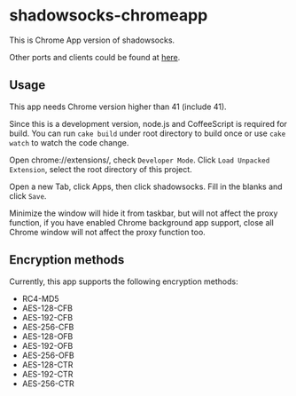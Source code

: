 shadowsocks-chromeapp
===========

This is Chrome App version of shadowsocks.

Other ports and clients could be found at
[here](https://github.com/clowwindy/shadowsocks/wiki/Ports-and-Clients).

Usage
-----------

This app needs Chrome version higher than 41 (include 41).

Since this is a development version, node.js and CoffeeScript is required for build.
You can run `cake build` under root directory to build once
or use `cake watch` to watch the code change.

Open chrome://extensions/, check `Developer Mode`.
Click `Load Unpacked Extension`, select the root directory of this project.

Open a new Tab, click Apps, then click shadowsocks. Fill in the blanks and click
`Save`.

Minimize the window will hide it from taskbar, but will not affect the proxy function,
if you have enabled Chrome background app support,
close all Chrome window will not affect the proxy function too.

Encryption methods
-----------

Currently, this app supports the following encryption methods:
* RC4-MD5
* AES-128-CFB
* AES-192-CFB
* AES-256-CFB
* AES-128-OFB
* AES-192-OFB
* AES-256-OFB
* AES-128-CTR
* AES-192-CTR
* AES-256-CTR